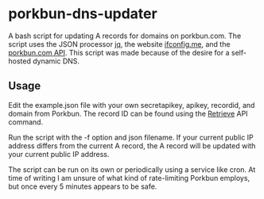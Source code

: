 # porkbun-dns-updater
A bash script for updating A records for domains on porkbun.com. The script uses the JSON processor [jq](https://jqlang.github.io/jq/), the website [ifconfig.me](http://ifconfig.me/), and the [porkbun.com API](https://porkbun.com/api/json/v3/documentation). This script was made because of the desire for a self-hosted dynamic DNS.

## Usage

Edit the example.json file with your own secretapikey, apikey, recordid, and domain from Porkbun. The record ID can be found using the [Retrieve](https://porkbun.com/api/json/v3/documentation#DNS%20Retrieve%20Records%20by%20Domain%20or%20ID) API command.

Run the script with the -f option and json filename. If your current public IP address differs from the current A record, the A record will be updated with your current public IP address.

The script can be run on its own or periodically using a service like cron. At time of writing I am unsure of what kind of rate-limiting Porkbun employs, but once every 5 minutes appears to be safe.